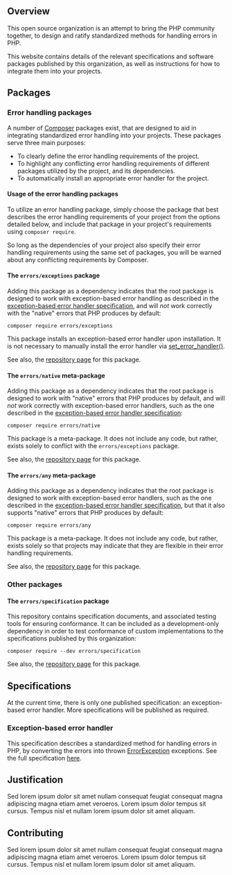## Overview

This open source organization is an attempt to bring the PHP community together,
to design and ratify standardized methods for handling errors in PHP.

This website contains details of the relevant specifications and software
packages published by this organization, as well as instructions for how to
integrate them into your projects.

## Packages

### Error handling packages

A number of [Composer] packages exist, that are designed to aid in integrating
standardized error handling into your projects. These packages serve three main
purposes:

- To clearly define the error handling requirements of the project.
- To highlight any conflicting error handling requirements of different packages
  utilized by the project, and its dependencies.
- To automatically install an appropriate error handler for the project.

#### Usage of the error handling packages

To utilize an error handling package, simply choose the package that best
describes the error handling requirements of your project from the options
detailed below, and include that package in your project's requirements using
`composer require`.

So long as the dependencies of your project also specify their error handling
requirements using the same set of packages, you will be warned about any
conflicting requirements by Composer.

#### The `errors/exceptions` package

Adding this package as a dependency indicates that the root package is designed
to work with exception-based error handling as described in the
[exception-based error handler specification][exception-based-error-handler],
and will *not* work correctly with the "native" errors that PHP produces by
default:

    composer require errors/exceptions

This package installs an exception-based error handler upon installation. It is
not necessary to manually install the error handler via [set_error_handler()].

See also, the [repository page][exceptions-repo] for this package.

[exceptions-repo]: https://github.com/php-errors/exceptions
[set_error_handler()]: https://php.net/set_error_handler

#### The `errors/native` meta-package

Adding this package as a dependency indicates that the root package is designed
to work with "native" errors that PHP produces by default, and will *not* work
correctly with exception-based error handlers, such as the one described in the
[exception-based error handler specification][exception-based-error-handler]:

    composer require errors/native

This package is a meta-package. It does not include any code, but rather, exists
solely to conflict with the `errors/exceptions` package.

See also, the [repository page][native-repo] for this package.

[native-repo]: https://github.com/php-errors/native

#### The `errors/any` meta-package

Adding this package as a dependency indicates that the root package is designed
to work with exception-based error handlers, such as the one described in the
[exception-based error handler specification][exception-based-error-handler],
but that it also supports "native" errors that PHP produces by default:

    composer require errors/any

This package is a meta-package. It does not include any code, but rather, exists
solely so that projects may indicate that they are flexible in their error
handling requirements.

See also, the [repository page][any-repo] for this package.

[any-repo]: https://github.com/php-errors/any

### Other packages

#### The `errors/specification` package

This repository contains specification documents, and associated testing tools
for ensuring conformance. It can be included as a development-only dependency in
order to test conformance of custom implementations to the specifications
published by this organization:

    composer require --dev errors/specification

See also, the [repository page][specification-repo] for this package.

[specification-repo]: https://github.com/php-errors/specification

## Specifications

At the current time, there is only one published specification: an
exception-based error handler. More specifications will be published as
required.

### Exception-based error handler

This specification describes a standardized method for handling errors in PHP,
by converting the errors into thrown [ErrorException] exceptions. See the full
specification [here][exception-based-error-handler].

[errorexception]: https://php.net/errorexception
[exception-based-error-handler]: https://github.com/php-errors/specification/blob/master/exception-based-error-handler.md

## Justification

Sed lorem ipsum dolor sit amet nullam consequat feugiat consequat magna
adipiscing magna etiam amet veroeros. Lorem ipsum dolor tempus sit cursus.
Tempus nisl et nullam lorem ipsum dolor sit amet aliquam.

## Contributing

Sed lorem ipsum dolor sit amet nullam consequat feugiat consequat magna
adipiscing magna etiam amet veroeros. Lorem ipsum dolor tempus sit cursus.
Tempus nisl et nullam lorem ipsum dolor sit amet aliquam.

<!-- References -->

[composer]: https://getcomposer.org/

